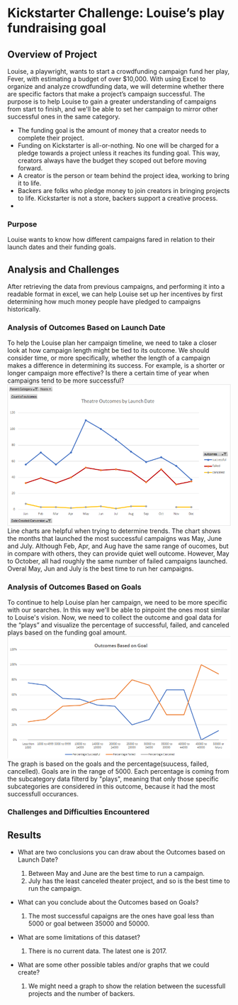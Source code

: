 # Kickstarter Challenge: Louise’s play fundraising goal
## Overview of Project
Louise, a playwright, wants to start a crowdfunding campaign fund her play, Fever, with estimating a budget of over $10,000. With using Excel to organize and analyze crowdfunding data, we will determine whether there are specific factors that make a project’s campaign successful. The purpose is to help Louise to gain a greater understanding of campaigns from start to finish, and we'll be able to set her campaign to mirror other successful ones in the same category.<br/>
- The funding goal is the amount of money that a creator needs to complete their project. <br/>
- Funding on Kickstarter is all-or-nothing. No one will be charged for a pledge towards a project unless it reaches its funding goal. This way, creators always have the budget they scoped out before moving forward.<br/>
- A creator is the person or team behind the project idea, working to bring it to life.<br/>
- Backers are folks who pledge money to join creators in bringing projects to life. Kickstarter is not a store, backers support a creative process.<br/>
- 

### Purpose
Louise wants to know how different campaigns fared in relation to their launch dates and their funding goals.

## Analysis and Challenges
After retrieving the data from previous campaigns, and performing it into a readable format in excel, we can help Louise set up her incentives by first determining how much money people have pledged to campaigns historically.<br/>

### Analysis of Outcomes Based on Launch Date
To help the Louise plan her campaign timeline, we need to take a closer look at how campaign length might be tied to its outcome. We should consider time, or more specifically, whether the length of a campaign makes a difference in determining its success. For example, is a shorter or longer campaign more effective? Is there a certain time of year when campaigns tend to be more successful?<br/>
![outcomes_vs_launch.png](/resources/outcomes_vs_launch.png)<br/>
Line charts are helpful when trying to determine trends. The chart shows the months that launched the most successful campaigns was May, June and July. Although Feb, Apr, and Aug have the same range of oucomes, but in compare with others, they can provide quiet well outcome. However, May to October, all had roughly the same number of failed campaigns launched. Overal May, Jun and July is the best time to run her campaigns.<br/>

### Analysis of Outcomes Based on Goals
To continue to help Louise plan her campaign, we need to be more specific with our searches. In this way we'll be able to pinpoint the ones most similar to Louise's vision. Now, we need to collect the outcome and goal data for the “plays” and visualize the percentage of successful, failed, and canceled plays based on the funding goal amount.<br/>
![outcomes_vs_goals.png](/resources/outcomes_vs_goals.png)<br/>
The graph is based on the goals and the percentage(suucess, failed, cancelled). Goals are in the range of 5000.
Each percentage is coming from the subcategory data filterd by "plays", meaning that only those specific subcategories are considered in this outcome, because it had the most successfull occurances.<br/>


### Challenges and Difficulties Encountered


## Results
- What are two conclusions you can draw about the Outcomes based on Launch Date?
    1. Between May and June are the best time to run a campaign.
    2. July has the least canceled theater project, and so is the best time to run the campaign.

- What can you conclude about the Outcomes based on Goals?
    1. The most successful capaigns are the ones have goal less than 5000 or goal between 35000 and 50000.
    
- What are some limitations of this dataset?
    1. There is no current data. The latest one is 2017.

- What are some other possible tables and/or graphs that we could create?
    1. We might need a graph to show the relation between the sucessfull projects and the number of backers.
